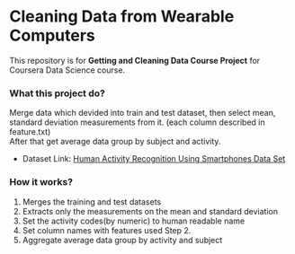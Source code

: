 # Cleaning Data from Wearable Computers
This repository is for **Getting and Cleaning Data Course Project** for Coursera Data Science course.  

### What this project do? 
Merge data which devided into train and test dataset, then select mean, standard deviation measurements from it. (each column described in feature.txt)  
After that get average data group by subject and activity.

- Dataset Link: [Human Activity Recognition Using Smartphones Data Set](http://archive.ics.uci.edu/ml/machine-learning-databases/00240/)

### How it works?
1. Merges the training and test datasets
2. Extracts only the measurements on the mean and standard deviation
3. Set the activity codes(by numeric) to human readable name 
4. Set column names with features used Step 2. 
5. Aggregate average data group by activity and subject

